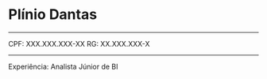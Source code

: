 # Plínio Dantas

---

CPF: XXX.XXX.XXX-XX
RG: XX.XXX.XXX-X

---

Experiência: Analista Júnior de BI
